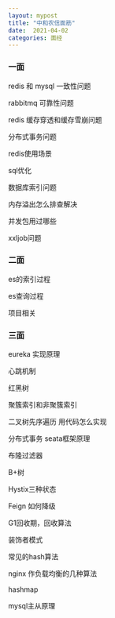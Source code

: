 ```yaml
---
layout: mypost
title: "中和农信面筋"
date:  2021-04-02
categories: 面经
---   
```




### 一面

redis 和 mysql 一致性问题

rabbitmq 可靠性问题

redis 缓存穿透和缓存雪崩问题

分布式事务问题

redis使用场景

sql优化

数据库索引问题

内存溢出怎么排查解决

并发包用过哪些

xxljob问题



### 二面

es的索引过程

es查询过程

项目相关



### 三面

eureka 实现原理

心跳机制

红黑树

聚簇索引和非聚簇索引

二叉树先序遍历 用代码怎么实现

分布式事务 seata框架原理

布隆过滤器

B+树

Hystix三种状态

Feign 如何降级

G1回收期，回收算法

装饰者模式

常见的hash算法

nginx 作负载均衡的几种算法

hashmap

mysql主从原理



